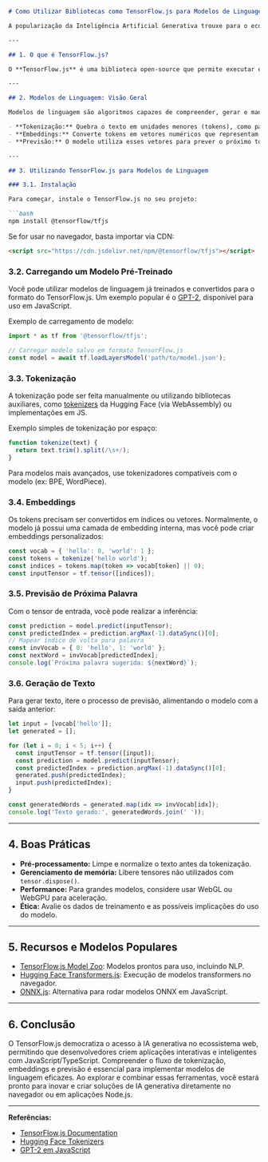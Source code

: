 ```markdown
# Como Utilizar Bibliotecas como TensorFlow.js para Modelos de Linguagem

A popularização da Inteligência Artificial Generativa trouxe para o ecossistema JavaScript/TypeScript ferramentas poderosas para o desenvolvimento de aplicações inovadoras. Entre essas ferramentas, o **TensorFlow.js** se destaca por permitir a criação, treinamento e execução de modelos de machine learning diretamente no navegador ou no Node.js. Neste tópico, vamos explorar como utilizar o TensorFlow.js para trabalhar com modelos de linguagem, abordando desde a preparação dos dados até a inferência de texto.

---

## 1. O que é TensorFlow.js?

O **TensorFlow.js** é uma biblioteca open-source que permite executar e treinar modelos de machine learning em JavaScript. Ele oferece suporte tanto para o frontend (navegador) quanto para o backend (Node.js), tornando-se uma escolha versátil para aplicações web interativas e responsivas.

---

## 2. Modelos de Linguagem: Visão Geral

Modelos de linguagem são algoritmos capazes de compreender, gerar e manipular texto. Eles funcionam prevendo a próxima palavra (ou token) em uma sequência, baseando-se em padrões aprendidos durante o treinamento. Para isso, etapas como **tokenização** e **embeddings** são fundamentais:

- **Tokenização:** Quebra o texto em unidades menores (tokens), como palavras ou subpalavras.
- **Embeddings:** Converte tokens em vetores numéricos que representam o significado semântico.
- **Previsão:** O modelo utiliza esses vetores para prever o próximo token na sequência.

---

## 3. Utilizando TensorFlow.js para Modelos de Linguagem

### 3.1. Instalação

Para começar, instale o TensorFlow.js no seu projeto:

```bash
npm install @tensorflow/tfjs
```

Se for usar no navegador, basta importar via CDN:

```html
<script src="https://cdn.jsdelivr.net/npm/@tensorflow/tfjs"></script>
```

### 3.2. Carregando um Modelo Pré-Treinado

Você pode utilizar modelos de linguagem já treinados e convertidos para o formato do TensorFlow.js. Um exemplo popular é o [GPT-2](https://github.com/xenova/gpt-2), disponível para uso em JavaScript.

Exemplo de carregamento de modelo:

```javascript
import * as tf from '@tensorflow/tfjs';

// Carregar modelo salvo em formato TensorFlow.js
const model = await tf.loadLayersModel('path/to/model.json');
```

### 3.3. Tokenização

A tokenização pode ser feita manualmente ou utilizando bibliotecas auxiliares, como [tokenizers](https://github.com/huggingface/tokenizers) da Hugging Face (via WebAssembly) ou implementações em JS.

Exemplo simples de tokenização por espaço:

```javascript
function tokenize(text) {
  return text.trim().split(/\s+/);
}
```

Para modelos mais avançados, use tokenizadores compatíveis com o modelo (ex: BPE, WordPiece).

### 3.4. Embeddings

Os tokens precisam ser convertidos em índices ou vetores. Normalmente, o modelo já possui uma camada de embedding interna, mas você pode criar embeddings personalizados:

```javascript
const vocab = { 'hello': 0, 'world': 1 };
const tokens = tokenize('hello world');
const indices = tokens.map(token => vocab[token] || 0);
const inputTensor = tf.tensor([indices]);
```

### 3.5. Previsão de Próxima Palavra

Com o tensor de entrada, você pode realizar a inferência:

```javascript
const prediction = model.predict(inputTensor);
const predictedIndex = prediction.argMax(-1).dataSync()[0];
// Mapear índice de volta para palavra
const invVocab = { 0: 'hello', 1: 'world' };
const nextWord = invVocab[predictedIndex];
console.log(`Próxima palavra sugerida: ${nextWord}`);
```

### 3.6. Geração de Texto

Para gerar texto, itere o processo de previsão, alimentando o modelo com a saída anterior:

```javascript
let input = [vocab['hello']];
let generated = [];

for (let i = 0; i < 5; i++) {
  const inputTensor = tf.tensor([input]);
  const prediction = model.predict(inputTensor);
  const predictedIndex = prediction.argMax(-1).dataSync()[0];
  generated.push(predictedIndex);
  input.push(predictedIndex);
}

const generatedWords = generated.map(idx => invVocab[idx]);
console.log('Texto gerado:', generatedWords.join(' '));
```

---

## 4. Boas Práticas

- **Pré-processamento:** Limpe e normalize o texto antes da tokenização.
- **Gerenciamento de memória:** Libere tensores não utilizados com `tensor.dispose()`.
- **Performance:** Para grandes modelos, considere usar WebGL ou WebGPU para aceleração.
- **Ética:** Avalie os dados de treinamento e as possíveis implicações do uso do modelo.

---

## 5. Recursos e Modelos Populares

- [TensorFlow.js Model Zoo](https://github.com/tensorflow/tfjs-models): Modelos prontos para uso, incluindo NLP.
- [Hugging Face Transformers.js](https://github.com/xenova/transformers.js): Execução de modelos transformers no navegador.
- [ONNX.js](https://github.com/microsoft/onnxjs): Alternativa para rodar modelos ONNX em JavaScript.

---

## 6. Conclusão

O TensorFlow.js democratiza o acesso à IA generativa no ecossistema web, permitindo que desenvolvedores criem aplicações interativas e inteligentes com JavaScript/TypeScript. Compreender o fluxo de tokenização, embeddings e previsão é essencial para implementar modelos de linguagem eficazes. Ao explorar e combinar essas ferramentas, você estará pronto para inovar e criar soluções de IA generativa diretamente no navegador ou em aplicações Node.js.

---

**Referências:**
- [TensorFlow.js Documentation](https://www.tensorflow.org/js)
- [Hugging Face Tokenizers](https://github.com/huggingface/tokenizers)
- [GPT-2 em JavaScript](https://github.com/xenova/gpt-2)
```
